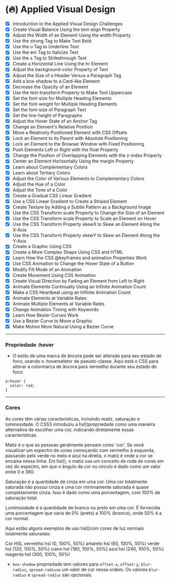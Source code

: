 # (🔥) Applied Visual Design

- [x] Introduction to the Applied Visual Design Challenges
- [x] Create Visual Balance Using the text-align Property
- [x] Adjust the Width of an Element Using the width Property
- [x] Use the strong Tag to Make Text Bold
- [x] Use the u Tag to Underline Text
- [x] Use the em Tag to Italicize Text
- [x] Use the s Tag to Strikethrough Text
- [x] Create a Horizontal Line Using the hr Element
- [x] Adjust the background-color Property of Text
- [x] Adjust the Size of a Header Versus a Paragraph Tag
- [x] Add a box-shadow to a Card-like Element
- [x] Decrease the Opacity of an Element
- [x] Use the text-transform Property to Make Text Uppercase
- [x] Set the font-size for Multiple Heading Elements
- [x] Set the font-weight for Multiple Heading Elements
- [x] Set the font-size of Paragraph Text
- [x] Set the line-height of Paragraphs
- [x] Adjust the Hover State of an Anchor Tag
- [x] Change an Element's Relative Position
- [x] Move a Relatively Positioned Element with CSS Offsets
- [x] Lock an Element to its Parent with Absolute Positioning
- [x] Lock an Element to the Browser Window with Fixed Positioning
- [x] Push Elements Left or Right with the float Property
- [x] Change the Position of Overlapping Elements with the z-index Property
- [x] Center an Element Horizontally Using the margin Property
- [x] Learn about Complementary Colors
- [x] Learn about Tertiary Colors
- [x] Adjust the Color of Various Elements to Complementary Colors
- [x] Adjust the Hue of a Color
- [x] Adjust the Tone of a Color
- [x] Create a Gradual CSS Linear Gradient
- [x] Use a CSS Linear Gradient to Create a Striped Element
- [x] Create Texture by Adding a Subtle Pattern as a Background Image
- [x] Use the CSS Transform scale Property to Change the Size of an Element
- [x] Use the CSS Transform scale Property to Scale an Element on Hover
- [x] Use the CSS Transform Property skewX to Skew an Element Along the X-Axis
- [x] Use the CSS Transform Property skewY to Skew an Element Along the Y-Axis
- [x] Create a Graphic Using CSS
- [x] Create a More Complex Shape Using CSS and HTML
- [x] Learn How the CSS @keyframes and animation Properties Work
- [x] Use CSS Animation to Change the Hover State of a Button
- [x] Modify Fill Mode of an Animation
- [x] Create Movement Using CSS Animation
- [x] Create Visual Direction by Fading an Element from Left to Right
- [x] Animate Elements Continually Using an Infinite Animation Count
- [x] Make a CSS Heartbeat using an Infinite Animation Count
- [x] Animate Elements at Variable Rates
- [x] Animate Multiple Elements at Variable Rates
- [x] Change Animation Timing with Keywords
- [x] Learn How Bezier Curves Work
- [x] Use a Bezier Curve to Move a Graphic
- [x] Make Motion More Natural Using a Bezier Curve

---

### Propriedade :hover

- O estilo de uma marca de âncora pode ser alterado para seu estado de foco, usando o :hoverseletor de pseudo-classe. Aqui está o CSS para alterar a colormarca de âncora para vermelho durante seu estado de foco:

```
a:hover {
  color: red;
}
```

---

### Cores

As cores têm várias características, incluindo matiz, saturação e luminosidade. O CSS3 introduziu a hsl()propriedade como uma maneira alternativa de escolher uma cor, indicando diretamente essas características.

Matiz é o que as pessoas geralmente pensam como 'cor'. Se você visualizar um espectro de cores começando com vermelho à esquerda, passando pelo verde no meio e azul na direita, o matiz é onde a cor se encaixa nessa linha. Em hsl(), o matiz usa um conceito de roda de cores em vez do espectro, em que o ângulo da cor no círculo é dado como um valor entre 0 e 360.

Saturação é a quantidade de cinza em uma cor. Uma cor totalmente saturada não possui cinza e uma cor minimamente saturada é quase completamente cinza. Isso é dado como uma porcentagem, com 100% de saturação total.

Luminosidade é a quantidade de branco ou preto em uma cor. É fornecida uma porcentagem que varia de 0% (preto) a 100% (branco), onde 50% é a cor normal.

Aqui estão alguns exemplos de uso hsl()com cores de luz normais totalmente saturadas:

Cor	HSL
vermelho	hsl (0, 100%, 50%)
amarelo	hsl (60, 100%, 50%)
verde	hsl (120, 100%, 50%)
ciano	hsl (180, 100%, 50%)
azul	hsl (240, 100%, 50%)
magenta	hsl (300, 100%, 50%)

- `box-shadow` propriedade tem valores para `offset-x`, `offset-y`, `blur-radius`, `spread-radiuse` um valor de cor nessa ordem. Os valores `blur-radius` e `spread-radius` são opcionais.

